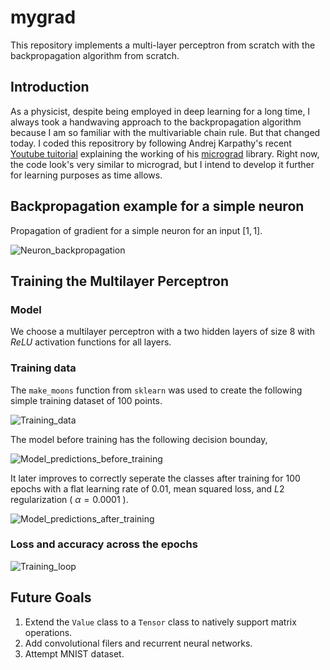 # mygrad
This repository implements a multi-layer perceptron from scratch with the backpropagation algorithm from scratch.

## Introduction

As a physicist, despite being employed in deep learning for a long time, I always took a handwaving approach to the backpropagation algorithm because I am so familiar with the multivariable chain rule. But that changed today. I coded this repositrory by following Andrej Karpathy's recent [Youtube tuitorial](https://www.youtube.com/watch?v=VMj-3S1tku0&ab_channel=AndrejKarpathy) explaining the working of his [micrograd](https://github.com/karpathy/micrograd) library. Right now, the code look's very similar to micrograd, but I intend to develop it further for learning purposes as time allows.

## Backpropagation example for a simple neuron

Propagation of gradient for a simple neuron for an input $[1, 1]$.

![Neuron_backpropagation](https://user-images.githubusercontent.com/43025445/187179073-a1994eb2-2f00-4078-b467-485aca12bcc5.svg)

## Training the Multilayer Perceptron 

### Model

We choose a multilayer perceptron with a two hidden layers of size $8$ with $ReLU$ activation functions for all layers.

### Training data

The ```make_moons``` function from ```sklearn``` was used to create the following simple training dataset of $100$ points.

![Training_data](https://user-images.githubusercontent.com/43025445/187179484-1a2f6220-6628-4f9e-8c6a-a956915f3884.png)

The model before training has the following decision bounday,

![Model_predictions_before_training](https://user-images.githubusercontent.com/43025445/187179571-410e1417-8db2-46c3-8ba8-e6d67a5ddb60.png)

It later improves to correctly seperate the classes after training for $100$ epochs with a flat learning rate of $0.01$, mean squared loss, and $L2$ regularization ( $\alpha = 0.0001$ ).

![Model_predictions_after_training](https://user-images.githubusercontent.com/43025445/187179683-620ef94b-b642-43b4-81f4-56952286520a.png)

### Loss and accuracy across the epochs

![Training_loop](https://user-images.githubusercontent.com/43025445/187179769-90383e54-3e1d-4d22-b657-36e7ffc75fbc.png)

## Future Goals

1. Extend the `Value` class to a `Tensor` class to natively support matrix operations.
2. Add convolutional filers and recurrent neural networks.
3. Attempt MNIST dataset.
